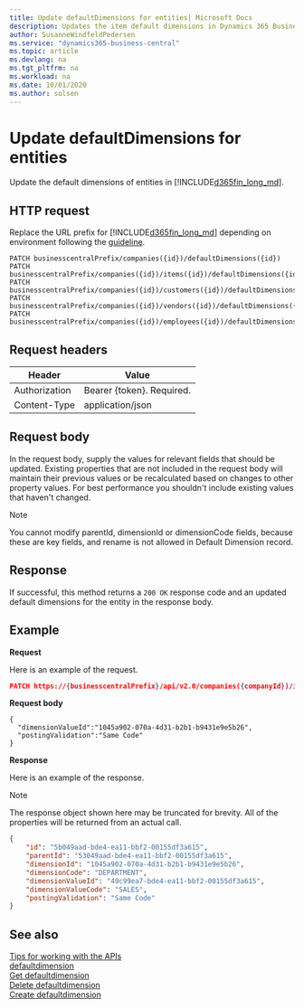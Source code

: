 ```yaml
---
title: Update defaultDimensions for entities| Microsoft Docs
description: Updates the item default dimensions in Dynamics 365 Business Central.
author: SusanneWindfeldPedersen
ms.service: "dynamics365-business-central"
ms.topic: article
ms.devlang: na
ms.tgt_pltfrm: na
ms.workload: na
ms.date: 10/01/2020
ms.author: solsen
---
```


# Update defaultDimensions for entities
Update the default dimensions of entities in [!INCLUDE[d365fin_long_md](../../includes/d365fin_long_md.md)].


## HTTP request
Replace the URL prefix for [!INCLUDE[d365fin_long_md](../../includes/d365fin_long_md.md)] depending on environment following the [guideline](../../v2.0/endpoints-apis-for-dynamics.md).
```
PATCH businesscentralPrefix/companies({id})/defaultDimensions({id})
PATCH businesscentralPrefix/companies({id})/items({id})/defaultDimensions({id})
PATCH businesscentralPrefix/companies({id})/customers({id})/defaultDimensions({id})
PATCH businesscentralPrefix/companies({id})/vendors({id})/defaultDimensions({id})
PATCH businesscentralPrefix/companies({id})/employees({id})/defaultDimensions({id})
```

## Request headers

|Header        |Value                    |
|--------------|-------------------------|
|Authorization |Bearer {token}. Required.|
|Content-Type  |application/json         |

## Request body
In the request body, supply the values for relevant fields that should be updated. Existing properties that are not included in the request body will maintain their previous values or be recalculated based on changes to other property values. For best performance you shouldn't include existing values that haven't changed.

> [!NOTE]  
> You cannot modify parentId, dimensionId or dimensionCode fields, because these are key fields, and rename is not allowed in Default Dimension record.

## Response
If successful, this method returns a `200 OK` response code and an updated default dimensions for the entity in the response body. 

## Example

**Request**

Here is an example of the request.

```json
PATCH https://{businesscentralPrefix}/api/v2.0/companies({companyId})/items({itemId})/defaultDimensions({itemId},{dimensionId})
```

**Request body**

```
{
  "dimensionValueId":"1045a902-070a-4d31-b2b1-b9431e9e5b26",
  "postingValidation":"Same Code"
}
```

**Response**

Here is an example of the response. 

> [!NOTE]  
>   The response object shown here may be truncated for brevity. All of the properties will be returned from an actual call.

```json
{
    "id": "5b049aad-bde4-ea11-bbf2-00155df3a615",
    "parentId": "53049aad-bde4-ea11-bbf2-00155df3a615",
    "dimensionId": "1045a902-070a-4d31-b2b1-b9431e9e5b26",
    "dimensionCode": "DEPARTMENT",
    "dimensionValueId": "49c99ea7-bde4-ea11-bbf2-00155df3a615",
    "dimensionValueCode": "SALES",
    "postingValidation": "Same Code"
}
```

## See also
[Tips for working with the APIs](/dynamics365/business-central/dev-itpro/developer/devenv-connect-apps-tips)    
[defaultdimension](../resources/dynamics_defaultdimension.md)    
[Get defaultdimension](../api/dynamics_defaultdimension_Get.md)    
[Delete defaultdimension](../api/dynamics_defaultdimension_Delete.md)    
[Create defaultdimension](../api/dynamics_defaultdimension_Create.md)    
